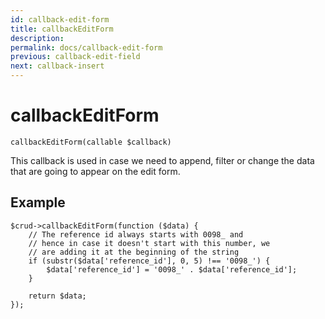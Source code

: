 ```yaml
---
id: callback-edit-form
title: callbackEditForm
description: 
permalink: docs/callback-edit-form
previous: callback-edit-field
next: callback-insert
---
```


# callbackEditForm


<pre><code class="language-php">callbackEditForm(callable $callback)</code></pre>

This callback is used in case we need to append, filter or change the data that are going to appear on the edit form.

## Example

<pre><code class="language-php">$crud->callbackEditForm(function ($data) {
    // The reference id always starts with 0098_ and 
    // hence in case it doesn't start with this number, we
    // are adding it at the beginning of the string
    if (substr($data['reference_id'], 0, 5) !== '0098_') {
        $data['reference_id'] = '0098_' . $data['reference_id'];
    }

    return $data;
});</code></pre>